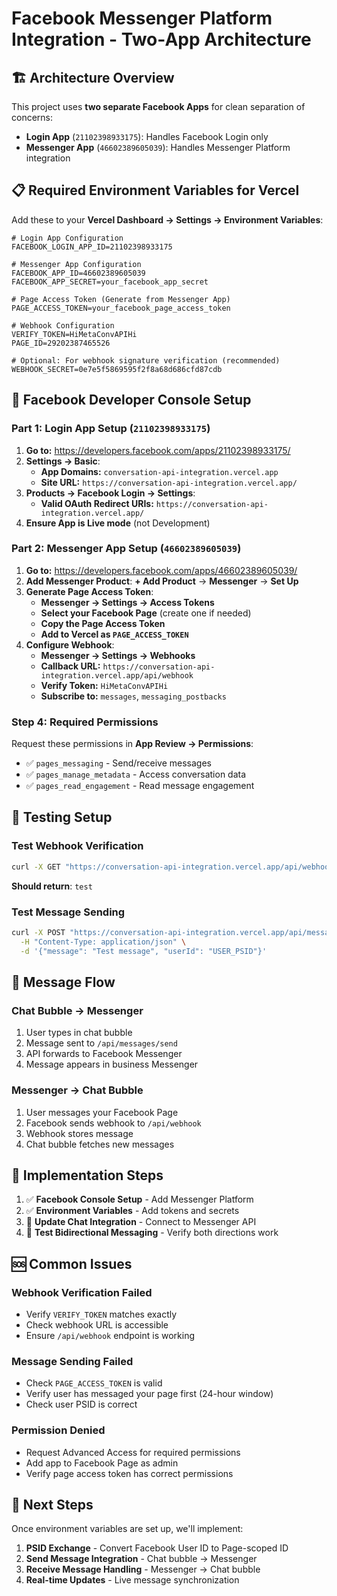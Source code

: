# Facebook Messenger Platform Integration - Two-App Architecture

## 🏗️ **Architecture Overview**

This project uses **two separate Facebook Apps** for clean separation of concerns:

- **Login App** (`21102398933175`): Handles Facebook Login only
- **Messenger App** (`46602389605039`): Handles Messenger Platform integration

## 📋 **Required Environment Variables for Vercel**

Add these to your **Vercel Dashboard → Settings → Environment Variables**:

```env
# Login App Configuration  
FACEBOOK_LOGIN_APP_ID=21102398933175

# Messenger App Configuration
FACEBOOK_APP_ID=46602389605039
FACEBOOK_APP_SECRET=your_facebook_app_secret

# Page Access Token (Generate from Messenger App)
PAGE_ACCESS_TOKEN=your_facebook_page_access_token

# Webhook Configuration  
VERIFY_TOKEN=HiMetaConvAPIHi
PAGE_ID=29202387465526

# Optional: For webhook signature verification (recommended)
WEBHOOK_SECRET=0e7e5f5869595f2f8a68d686cfd87cdb
```

## 🔧 **Facebook Developer Console Setup**

### **Part 1: Login App Setup (`21102398933175`)**

1. **Go to:** https://developers.facebook.com/apps/21102398933175/
2. **Settings → Basic**:
   - **App Domains:** `conversation-api-integration.vercel.app`
   - **Site URL:** `https://conversation-api-integration.vercel.app/`
3. **Products → Facebook Login → Settings**:
   - **Valid OAuth Redirect URIs:** `https://conversation-api-integration.vercel.app/`
4. **Ensure App is Live mode** (not Development)

### **Part 2: Messenger App Setup (`46602389605039`)**

1. **Go to:** https://developers.facebook.com/apps/46602389605039/
2. **Add Messenger Product**: **+ Add Product** → **Messenger** → **Set Up**
3. **Generate Page Access Token**:
   - **Messenger → Settings → Access Tokens**
   - **Select your Facebook Page** (create one if needed)
   - **Copy the Page Access Token**
   - **Add to Vercel as `PAGE_ACCESS_TOKEN`**
4. **Configure Webhook**:
   - **Messenger → Settings → Webhooks**
   - **Callback URL:** `https://conversation-api-integration.vercel.app/api/webhook`
   - **Verify Token:** `HiMetaConvAPIHi`
   - **Subscribe to:** `messages`, `messaging_postbacks`

### **Step 4: Required Permissions**
Request these permissions in **App Review → Permissions**:
- ✅ `pages_messaging` - Send/receive messages
- ✅ `pages_manage_metadata` - Access conversation data
- ✅ `pages_read_engagement` - Read message engagement

## 🧪 **Testing Setup**

### **Test Webhook Verification**
```bash
curl -X GET "https://conversation-api-integration.vercel.app/api/webhook?hub.verify_token=HiMetaConvAPIHi&hub.challenge=test&hub.mode=subscribe"
```
**Should return**: `test`

### **Test Message Sending**
```bash
curl -X POST "https://conversation-api-integration.vercel.app/api/messages/send" \
  -H "Content-Type: application/json" \
  -d '{"message": "Test message", "userId": "USER_PSID"}'
```

## 🔄 **Message Flow**

### **Chat Bubble → Messenger**
1. User types in chat bubble
2. Message sent to `/api/messages/send`
3. API forwards to Facebook Messenger
4. Message appears in business Messenger

### **Messenger → Chat Bubble**
1. User messages your Facebook Page
2. Facebook sends webhook to `/api/webhook`
3. Webhook stores message
4. Chat bubble fetches new messages

## 🚧 **Implementation Steps**

1. ✅ **Facebook Console Setup** - Add Messenger Platform
2. ✅ **Environment Variables** - Add tokens and secrets
3. 🔄 **Update Chat Integration** - Connect to Messenger API
4. 🔄 **Test Bidirectional Messaging** - Verify both directions work

## 🆘 **Common Issues**

### **Webhook Verification Failed**
- Verify `VERIFY_TOKEN` matches exactly
- Check webhook URL is accessible
- Ensure `/api/webhook` endpoint is working

### **Message Sending Failed**
- Check `PAGE_ACCESS_TOKEN` is valid
- Verify user has messaged your page first (24-hour window)
- Check user PSID is correct

### **Permission Denied**
- Request Advanced Access for required permissions
- Add app to Facebook Page as admin
- Verify page access token has correct permissions

## 🎯 **Next Steps**

Once environment variables are set up, we'll implement:
1. **PSID Exchange** - Convert Facebook User ID to Page-scoped ID
2. **Send Message Integration** - Chat bubble → Messenger
3. **Receive Message Handling** - Messenger → Chat bubble
4. **Real-time Updates** - Live message synchronization 